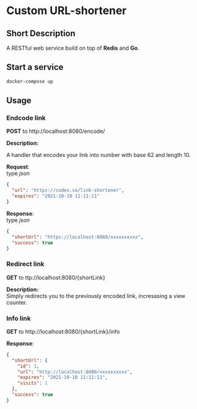 # Custom URL-shortener

## Short Description

A RESTful web service build on top of **Redis** and **Go**.

## Start a service

```sh
docker-compose up
```

## Usage

### Endcode link

**POST** to http://localhost:8080/encode/

**Description:**

A handler that encodes your link into number with base 62 and length 10.

**Request**:  
type _json_

```json
{
  "url": "https://codex.so/link-shortener",
  "expires": "2021-10-10 11:11:11"
}
```

**Response**:  
type _json_

```json
{
  "shortUrl": "https://localhost:8080/xxxxxxxxxx",
  "success": true
}
```

### Redirect link

**GET** to ttp://localhost:8080/{shortLink}

**Description:**  
Simply redirects you to the previously encoded link, incresasing a view counter.

### Info link

**GET** to http://localhost:8080/{shortLink}/info

**Response**:

```json
{
  "shortUrl": {
    "id": 1,
    "url": "http://localhost:8080/xxxxxxxxxx",
    "expires": "2021-10-10 11:11:11",
    "visits": 1
  },
  "success": true
}
```
